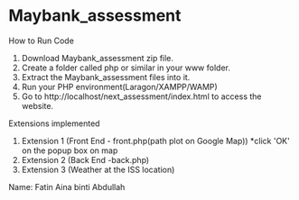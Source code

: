 # Maybank_assessment

How to Run Code

1. Download Maybank_assessment zip file.
2. Create a folder called php or similar in your www folder.
3. Extract the Maybank_assessment files into it.
4. Run your PHP environment(Laragon/XAMPP/WAMP)
5. Go to http://localhost/next_assessment/index.html to access the website.

Extensions implemented

1. Extension 1 (Front End - front.php(path plot on Google Map)) *click 'OK' on the popup box on map
3. Extension 2 (Back End -back.php)
4. Extension 3 (Weather at the ISS location)

Name: Fatin Aina binti Abdullah
